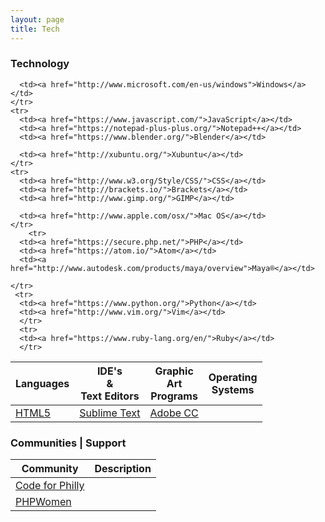 ```yaml
---
layout: page
title: Tech
---
```


### Technology 


<table>
  <thead>
    <tr>
      <th>Languages</th>
      <th>IDE's </br> & </br> Text Editors</th>
      <th>Graphic </br> Art </br> Programs</th>
      <th>Operating </br> Systems</th>
    </tr>
  </thead>

  <tbody>
    <tr>
      <td><a href="http://www.w3.org/TR/html5/">HTML5</a></td>
      <td><a href="http://www.sublimetext.com/">Sublime Text</a></td>
      <td><a href="http://www.adobe.com/creativecloud.html">Adobe CC</a></td>
      
      <td><a href="http://www.microsoft.com/en-us/windows">Windows</a></td>
    </tr>
    <tr>
      <td><a href="https://www.javascript.com/">JavaScript</a></td>
      <td><a href="https://notepad-plus-plus.org/">Notepad++</a></td>
      <td><a href="https://www.blender.org/">Blender</a></td>
      
      <td><a href="http://xubuntu.org/">Xubuntu</a></td>
    </tr>
    <tr>
      <td><a href="http://www.w3.org/Style/CSS/">CSS</a></td>
      <td><a href="http://brackets.io/">Brackets</a></td>
      <td><a href="http://www.gimp.org/">GIMP</a></td>
      
      <td><a href="http://www.apple.com/osx/">Mac OS</a></td>
    </tr>
        <tr>
      <td><a href="https://secure.php.net/">PHP</a></td>
      <td><a href="https://atom.io/">Atom</a></td>
      <td><a href="http://www.autodesk.com/products/maya/overview">Maya®</a></td>
      
    </tr>
     <tr>
      <td><a href="https://www.python.org/">Python</a></td>
      <td><a href="http://www.vim.org/">Vim</a></td>
      </tr>
      <tr>
      <td><a href="https://www.ruby-lang.org/en/">Ruby</a></td>
      </tr>
  </tbody>
</table>


###  Communities | Support


<table>
  <thead>
    <tr>
      <th>Community</th>
      <th>Description</th>
    </tr>
  </thead>
  <tbody>
    <tr>
      <td><a href="https://codeforphilly.org/">Code for Philly</a></td>
    </tr>
    <tr>
      <td><a href="https://phpwomen.org/">PHPWomen</a></td>
    </tr>
  </tbody>
</table>